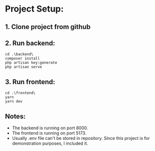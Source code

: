 
# Project Setup:
## 1. Clone project from github

## 2. Run backend:
```
cd .\backend\
composer install
php artisan key:generate
php artisan serve
```

## 3. Run frontend:
```
cd .\frontend\
yarn
yarn dev
```

## Notes:
- The backend is running on port 8000.
- The frontend is running on port 5173.
- Usually .env file can't be stored in repository. Since this project is for demonstration purposes, I included it.